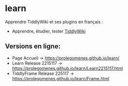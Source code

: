 # learn

Apprendre TiddlyWiki et ses plugins en français :

* Apprendre, étudier, tester  [TiddlyWiki](https://tiddlywiki.com/)

## Versions en ligne: 

- Page Accueil -> https://prolegomenes.github.io/learn/
- Learn Release 2215117 -> https://prolegomenes.github.io/learn/Learn2215117.html
- TiddlyFrame Release 225117 -> https://prolegomenes.github.io/learn/Frame.html
